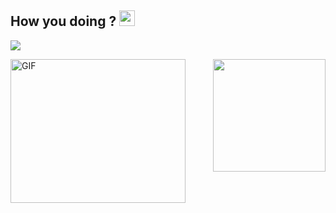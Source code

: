 <h2> How you doing ? <img src="https://raw.githubusercontent.com/MartinHeinz/MartinHeinz/master/wave.gif" width="25px"> </h2>

![](https://komarev.com/ghpvc/?username=rajat-mehra05&color=blue)

<img align="left" alt="GIF" src="https://c.tenor.com/XX_BP-69sSEAAAAC/yeah-muito-bem.gif" height="230px" width="280px" border-radius="50px" />

<img align="right" height="180em" src="https://github-readme-stats.vercel.app/api?username=rajat-mehra05&show_icons=true&theme=radical&hide_border=true&&count_private=true&include_all_commits=true" />
